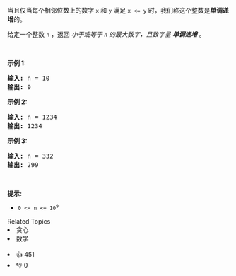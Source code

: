 <p>当且仅当每个相邻位数上的数字&nbsp;<code>x</code>&nbsp;和&nbsp;<code>y</code>&nbsp;满足&nbsp;<code>x &lt;= y</code>&nbsp;时，我们称这个整数是<strong>单调递增</strong>的。</p>

<p>给定一个整数 <code>n</code> ，返回 <em>小于或等于 <code>n</code> 的最大数字，且数字呈 <strong>单调递增</strong></em> 。</p>

<p>&nbsp;</p>

<p><strong>示例 1:</strong></p>

<pre>
<strong>输入:</strong> n = 10
<strong>输出:</strong> 9
</pre>

<p><strong>示例 2:</strong></p>

<pre>
<strong>输入:</strong> n = 1234
<strong>输出:</strong> 1234
</pre>

<p><strong>示例 3:</strong></p>

<pre>
<strong>输入:</strong> n = 332
<strong>输出:</strong> 299
</pre>

<p>&nbsp;</p>

<p><strong>提示:</strong></p>

<ul> 
 <li><code>0 &lt;= n &lt;= 10<sup>9</sup></code></li> 
</ul>

<div><div>Related Topics</div><div><li>贪心</li><li>数学</li></div></div><br><div><li>👍 451</li><li>👎 0</li></div>